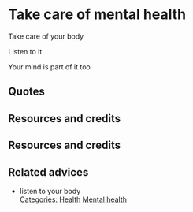 # Take care of mental health

Take care of your body

Listen to it

Your mind is part of it too



## Quotes

## Resources and credits

## Resources and credits

## Related advices

- listen to your body
<br/>[Categories:](../Categories/index.md) [Health](../Categories/Health.md) [Mental health](../Categories/Mental%20health.md)